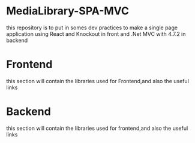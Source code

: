 # MediaLibrary-SPA-MVC
this repository is to put in somes dev practices to make a single page application using React and Knockout in front and .Net MVC  with 4.7.2 in backend

# Frontend
this section will contain the libraries used for Frontend,and also the useful links

# Backend 
this section will contain the libraries used for frontend,and also the useful links
